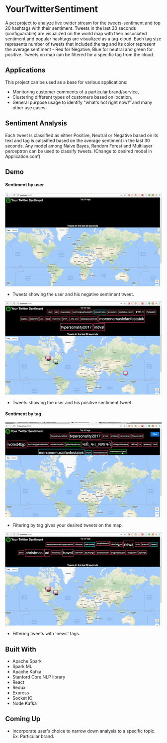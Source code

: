 # YourTwitterSentiment
A pet project to analyze live twitter stream for the tweets-sentiment and top 20 hashtags with their sentiment.
Tweets in the last 30 seconds (configuarable) are visualized on the world map with their associated sentiment and popular hashtags are visualized as a tag-cloud. Each tag size represents number of tweets that included the tag and its color represent the average sentiment - Red for Negative, Blue for neutral and green for positive. Tweets on map can be filtered for a specific tag from the cloud.

## Applications
This project can be used as a base for various applications:
* Monitoring customer comments of a particular brand/service,
* Clustering different types of customers based on location, 
* General purpose usage to identify "what's hot right now!"
and many other use cases.

## Sentiment Analysis
Each tweet is classified as either Positive, Neutral or Negative based on its text and tag is calssified based on the average sentiment in the last 30 seconds.
Any model among Naive Bayes, Random Forest and Multilayer perceptron can be used to classify tweets. (Change to desired model in Application.conf) 


## Demo

#### Sentiment by user

![TweetsMap](YourTwitterSentiment_UI/static/gifs/markers1.gif)

 * Tweets showing the user and his negative sentiment tweet.

![TweetsMap](YourTwitterSentiment_UI/static/gifs/markers2.gif)

* Tweets showing the user and his positive sentiment tweet

#### Sentiment by tag

![Filtering](YourTwitterSentiment_UI/static/gifs/filter1.gif)

* Filtering by tag gives your desired tweets on the map.

![Filtering](YourTwitterSentiment_UI/static/gifs/filter3.gif)

* Filtering tweets with 'news' tags.

## Built With
* Apache Spark
* Spark ML
* Apache Kafka
* Stanford Core NLP library
* React
* Redux
* Express
* Socket IO
* Node Kafka


## Coming Up
* Incorporate user's choice to narrow down analysis to a specific topic. Ex: Particular brand.


